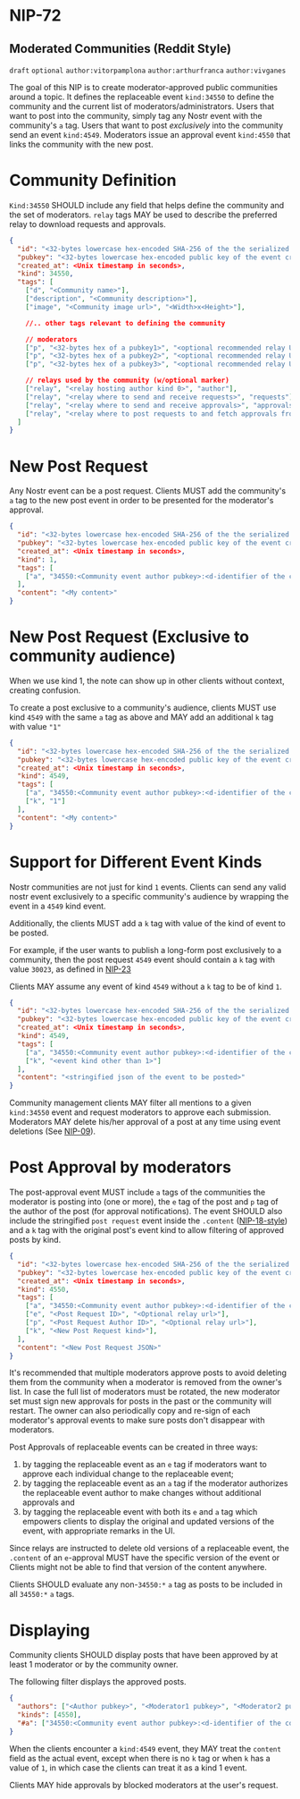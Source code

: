 NIP-72
======

Moderated Communities (Reddit Style)
------------------------------------

`draft` `optional` `author:vitorpamplona` `author:arthurfranca` `author:vivganes`

The goal of this NIP is to create moderator-approved public communities around a topic. It defines the replaceable event `kind:34550` to define the community and the current list of moderators/administrators. Users that want to post into the community, simply tag any Nostr event with the community's `a` tag.  Users that want to post *exclusively* into the community send an event `kind:4549`. Moderators issue an approval event `kind:4550` that links the community with the new post.

# Community Definition

`Kind:34550` SHOULD include any field that helps define the community and the set of moderators. `relay` tags MAY be used to describe the preferred relay to download requests and approvals.

```json
{
  "id": "<32-bytes lowercase hex-encoded SHA-256 of the the serialized event data>",
  "pubkey": "<32-bytes lowercase hex-encoded public key of the event creator>",
  "created_at": <Unix timestamp in seconds>,
  "kind": 34550,
  "tags": [
    ["d", "<Community name>"],
    ["description", "<Community description>"],
    ["image", "<Community image url>", "<Width>x<Height>"],

    //.. other tags relevant to defining the community

    // moderators
    ["p", "<32-bytes hex of a pubkey1>", "<optional recommended relay URL>", "moderator"],
    ["p", "<32-bytes hex of a pubkey2>", "<optional recommended relay URL>", "moderator"],
    ["p", "<32-bytes hex of a pubkey3>", "<optional recommended relay URL>", "moderator"],

    // relays used by the community (w/optional marker)
    ["relay", "<relay hosting author kind 0>", "author"],
    ["relay", "<relay where to send and receive requests>", "requests"],
    ["relay", "<relay where to send and receive approvals>", "approvals"],
    ["relay", "<relay where to post requests to and fetch approvals from>"]
  ]
}
```

# New Post Request

Any Nostr event can be a post request. Clients MUST add the community's `a` tag to the new post event in order to be presented for the moderator's approval.

```json
{
  "id": "<32-bytes lowercase hex-encoded SHA-256 of the the serialized event data>",
  "pubkey": "<32-bytes lowercase hex-encoded public key of the event creator>",
  "created_at": <Unix timestamp in seconds>,
  "kind": 1,
  "tags": [
    ["a", "34550:<Community event author pubkey>:<d-identifier of the community>", "<Optional relay url>"],
  ],
  "content": "<My content>"
}
```
# New Post Request (Exclusive to community audience)

When we use kind 1, the note can show up in other clients without context, creating confusion.

To create a post exclusive to a community's audience, clients MUST use kind `4549` with the same `a` tag as above and MAY add an additional `k` tag with value `"1"`

```json
{
  "id": "<32-bytes lowercase hex-encoded SHA-256 of the the serialized event data>",
  "pubkey": "<32-bytes lowercase hex-encoded public key of the event creator>",
  "created_at": <Unix timestamp in seconds>,
  "kind": 4549,
  "tags": [
    ["a", "34550:<Community event author pubkey>:<d-identifier of the community>", "<Optional relay url>"],
    ["k", "1"]
  ],
  "content": "<My content>"
}
```

# Support for Different Event Kinds
Nostr communities are not just for kind `1` events.  Clients can send any valid nostr event exclusively to a specific community's audience by wrapping the event in a `4549` kind event.


Additionally, the clients MUST add a `k` tag with value of the kind of event to be posted.

For example, if the user wants to publish a long-form post exclusively to a community, then the post request `4549` event should contain a `k` tag with value `30023`, as defined in [NIP-23](23.md)

Clients MAY assume any event of kind `4549` without a `k` tag to be of kind `1`.

```json
{
  "id": "<32-bytes lowercase hex-encoded SHA-256 of the the serialized event data>",
  "pubkey": "<32-bytes lowercase hex-encoded public key of the event creator>",
  "created_at": <Unix timestamp in seconds>,
  "kind": 4549,
  "tags": [
    ["a", "34550:<Community event author pubkey>:<d-identifier of the community>", "<Optional relay url>"],
    ["k", "<event kind other than 1>"]
  ],
  "content": "<stringified json of the event to be posted>"
}
```

Community management clients MAY filter all mentions to a given `kind:34550` event and request moderators to approve each submission. Moderators MAY delete his/her approval of a post at any time using event deletions (See [NIP-09](09.md)).

# Post Approval by moderators

The post-approval event MUST include `a` tags of the communities the moderator is posting into (one or more), the `e` tag of the post and `p` tag of the author of the post (for approval notifications). The event SHOULD also include the stringified `post request` event inside the `.content` ([NIP-18-style](18.md)) and a `k` tag with the original post's event kind to allow filtering of approved posts by kind.

```json
{
  "id": "<32-bytes lowercase hex-encoded SHA-256 of the the serialized event data>",
  "pubkey": "<32-bytes lowercase hex-encoded public key of the event creator>",
  "created_at": <Unix timestamp in seconds>,
  "kind": 4550,
  "tags": [
    ["a", "34550:<Community event author pubkey>:<d-identifier of the community>", "<Optional relay url>"],
    ["e", "<Post Request ID>", "<Optional relay url>"],
    ["p", "<Post Request Author ID>", "<Optional relay url>"],
    ["k", "<New Post Request kind>"],
  ],
  "content": "<New Post Request JSON>"
}
```

It's recommended that multiple moderators approve posts to avoid deleting them from the community when a moderator is removed from the owner's list. In case the full list of moderators must be rotated, the new moderator set must sign new approvals for posts in the past or the community will restart. The owner can also periodically copy and re-sign of each moderator's approval events to make sure posts don't disappear with moderators.

Post Approvals of replaceable events can be created in three ways: 
  1. by tagging the replaceable event as an `e` tag if moderators want to approve each individual change to the replaceable event; 
  2. by tagging the replaceable event as an `a` tag if the moderator authorizes the replaceable event author to make changes without additional approvals and 
  3. by tagging the replaceable event with both its `e` and `a` tag which empowers clients to display the original and updated versions of the event, with appropriate remarks in the UI. 

Since relays are instructed to delete old versions of a replaceable event, the `.content` of an `e`-approval MUST have the specific version of the event or Clients might not be able to find that version of the content anywhere.

Clients SHOULD evaluate any non-`34550:*` `a` tag as posts to be included in all `34550:*` `a` tags.

# Displaying

Community clients SHOULD display posts that have been approved by at least 1 moderator or by the community owner.

The following filter displays the approved posts.

```json
{
  "authors": ["<Author pubkey>", "<Moderator1 pubkey>", "<Moderator2 pubkey>", "<Moderator3 pubkey>", ...],
  "kinds": [4550],
  "#a": ["34550:<Community event author pubkey>:<d-identifier of the community>"],
}
```
When the clients encounter a `kind:4549` event, they MAY treat the `content` field as the actual event, except when there is no `k` tag or when `k` has a value of `1`, in which case the clients can treat it as a kind 1 event.

Clients MAY hide approvals by blocked moderators at the user's request.
